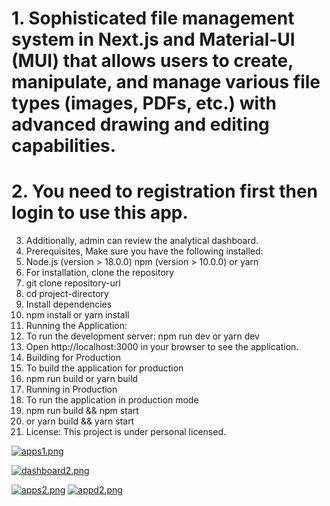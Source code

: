 # 1. Sophisticated file management system in Next.js and Material-UI (MUI) that allows users to create, manipulate, and manage various file types (images, PDFs, etc.) with advanced drawing and editing capabilities.
# 2. You need to registration first then login to use this app.
3. Additionally, admin can review the analytical dashboard.
4. Prerequisites, Make sure you have the following installed:
5. Node.js (version > 18.0.0) npm (version > 10.0.0) or yarn
6. For installation, clone the repository
7. git clone repository-url
8. cd project-directory
9. Install dependencies
10. npm install or yarn install
11. Running the Application:
12. To run the development server: npm run dev or yarn dev
13. Open http://localhost:3000 in your browser to see the application.
14. Building for Production
15. To build the application for production
16. npm run build or yarn build
17. Running in Production
18. To run the application in production mode
19. npm run build && npm start
20. or yarn build && yarn start
21. License: This project is under personal licensed.

[![apps1.png](https://i.postimg.cc/FRXCBNnd/apps1.png)](https://postimg.cc/qtQGtVr4)

[![dashboard2.png](https://i.postimg.cc/HkQytm5P/dashboard2.png)](https://postimg.cc/zyGvJ9xn)

[![apps2.png](https://i.postimg.cc/3RjfMVPL/apps2.png)](https://postimg.cc/S2sfCTQ8) [![appd2.png](https://i.postimg.cc/d3qHJnFJ/appd2.png)](https://postimg.cc/ZBMFc80Q)
